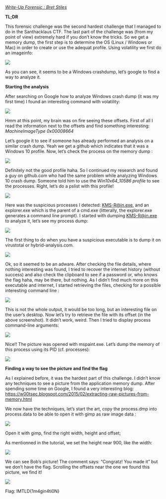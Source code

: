 <u>*Write-Up Forensic : Bret Stiles*</u>

**TL;DR**

This forensic challenge was the second hardest challenge that I managed to do in the Santhacklaus CTF. The last part of the challenge was (from my point of view) extremely hard if you don’t know the tricks. So we get a memory dump, the first step is to determine the OS (Linux / Windows or Mac) in order to create or use the adequat profile. Using volatility we first do an imageinfo:

![](/home/storm/.config/libreoffice/4/user/gallery/ala1.png)

As you can see, it seems to be a Windows crashdump, let’s google to find a way to analyze it.

**Starting the analysis**

After searching on Google how to analyze Windows crash dump (it was my first time) I found an interesting command with volatility:

![](/home/storm/.config/libreoffice/4/user/gallery/ala2.png)

Hmm at this point, my brain was on fire seeing these offsets. First of all I read the information next to the offsets and find something interesting: *MachineImageType 0x00008664*

Let’s google it to see if someone has already performed an analysis on a similar crash dump. Yeah we get a github which indicates that it was a Windows 10 profile. Now, let’s check the process on the memory dump :

![](/home/storm/.config/libreoffice/4/user/gallery/ala3.png)

Definitely not the good profile haha. So I continued my research and found a guy on github.com who had the same problem while analyzing Windows 10 crash dump. Someone told him to use the *Win10x64\_10586 profile* to see the processes. Right, let’s do a pslist with this profile!

![](/home/storm/.config/libreoffice/4/user/gallery/ala4.png)

Here was the suspicious processes I detected: <KMS-R@in.exe>, and an explorer.exe which is the parent of a cmd.exe (litterally, the explorer.exe generates a command line prompt). I started with dumping <KMS-R@in.exe> to analyze it, let’s see my process dump:

![](/home/storm/.config/libreoffice/4/user/gallery/ala5.png)

The first thing to do when you have a suspicious executable is to dump it on virustotal or hybrid-analysis.com.

![](/home/storm/.config/libreoffice/4/user/gallery/ala6.png)

Ok, so it seemed to be an adware. After checking the file details, where nothing interesting was found, I tried to recover the internet history (without success) and also check the clipboard to see if a password or, who knows the flag haha, may be there, but nothing. As I didn’t find much more on this executable and internet, I started retrieving the files, checking for a possible interesting command line :

![](/home/storm/.config/libreoffice/4/user/gallery/ala7.png)

This is not the whole output, it would be too long, but an interesting file on the user’s desktop. Now let’s try to retrieve the file with its offset (in the above screenshot). It didn’t work, weird. Then I tried to display process command-line arguments:

![](/home/storm/.config/libreoffice/4/user/gallery/ala8.png)

Nice!! The picture was opened with mspaint.exe. Let’s dump the memory of this process using its PID (cf. processes):

![](/home/storm/.config/libreoffice/4/user/gallery/ala9.png)

**Finding a way to see the picture and find the flag**

As I explained before, it was the hardest part of this challenge. I didn’t know any techniques to see a picture from the application memory dump. After spending some time on Google, I found a very interesting blog: <https://w00tsec.blogspot.com/2015/02/extracting-raw-pictures-from-memory.html>

We now have the techniques, let’s start the art, copy the process.dmp into process.data to be able to open it with gimp as raw image data :

![](/home/storm/.config/libreoffice/4/user/gallery/ala10.png)

Open it with gimp, find the right width, height and offset;

As mentionned in the tutorial, we set the height near 900, like the width:

![](/home/storm/.config/libreoffice/4/user/gallery/ala11.png)

We can see Bob’s picture! The comment says: “Congratz! You made it” but we don’t have the flag. Scrolling the offsets near the one we found this picture, we find it!

![](/home/storm/.config/libreoffice/4/user/gallery/ala12.png)

Flag: IMTLD{1m4gin4ti0N}
